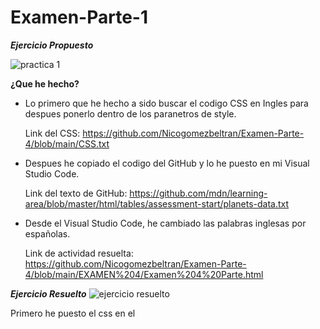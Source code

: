 # Examen-Parte-1
***Ejercicio Propuesto***

![practica 1](https://user-images.githubusercontent.com/73166385/102475450-29f3a600-405a-11eb-93de-72b821562da8.PNG)

**¿Que he hecho?**
* Lo primero que he hecho a sido buscar el codigo CSS en Ingles para despues ponerlo dentro de los paranetros de style.

   Link del CSS: https://github.com/Nicogomezbeltran/Examen-Parte-4/blob/main/CSS.txt
  
* Despues he copiado el codigo del GitHub y lo he puesto en mi Visual Studio Code.
 
   Link del texto de GitHub: https://github.com/mdn/learning-area/blob/master/html/tables/assessment-start/planets-data.txt

* Desde el Visual Studio Code, he cambiado las palabras inglesas por españolas.

   Link de actividad resuelta: https://github.com/Nicogomezbeltran/Examen-Parte-4/blob/main/EXAMEN%204/Examen%204%20Parte.html

***Ejercicio Resuelto***
![ejercicio resuelto](https://user-images.githubusercontent.com/73166385/102474470-f9f7d300-4058-11eb-95c5-a9533df739e2.PNG)



















Primero he puesto el css en el <style>, a continuacion copiaremos el codigo que aparece en el enunciado y los pegaremos en nuestro Visual Studio Code. 
Ahora, editaremos el texto que acabamos de pegar, para ello usaremos uns comandos que sirven para modificar el texto y/añadirle elementos. Por ejemplo el strong, el br, el time, el h1/h2, el li, el a, el dt/dd/dl.
